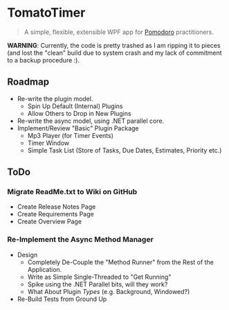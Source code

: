 # TomatoTimer

> A simple, flexible, extensible WPF app for [Pomodoro](http://www.pomodorotechnique.com/) practitioners.

**WARNING**: Currently, the code is pretty trashed as I am ripping it to pieces (and lost the "clean" build due to system crash and my lack of commitment to a backup procedure :).

## Roadmap

- Re-write the plugin model.
	- Spin Up Default (Internal) Plugins
	- Allow Others to Drop in New Plugins
- Re-write the async model, using .NET parallel core.
- Implement/Review "Basic" Plugin Package
	- Mp3 Player (for Timer Events)
	- Timer Window
	- Simple Task List (Store of Tasks, Due Dates, Estimates, Priority etc.)

## ToDo

### Migrate ReadMe.txt to Wiki on GitHub
	
- Create Release Notes Page
- Create Requirements Page
- Create Overview Page
	
### Re-Implement the Async Method Manager

- Design
	- Completely De-Couple the "Method Runner" from the Rest of the Application.
	- Write as Simple Single-Threaded to "Get Running"
	- Spike using the .NET Parallel bits, will they work?
	- What About Plugin *Types* (e.g. Background, Windowed?)
- Re-Build Tests from Ground Up